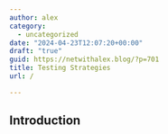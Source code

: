 ```yaml
---
author: alex
category:
  - uncategorized
date: "2024-04-23T12:07:20+00:00"
draft: "true"
guid: https://netwithalex.blog/?p=701
title: Testing Strategies
url: /

---
```

## Introduction
